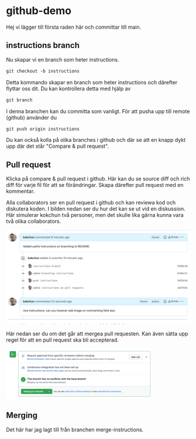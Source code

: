 # github-demo

Hej vi lägger till första raden här och committar till main.


## instructions branch

Nu skapar vi en branch som heter instructions. 

```md
git checkout -b instructions
```

Detta kommando skapar en branch som heter instructions och därefter flyttar oss dit. Du kan kontrollera detta med hjälp av 

```md
git branch
```

I denna branchen kan du committa som vanligt. För att pusha upp till remote (github) använder du 

```md
git push origin instructions
```

Du kan också kolla på olika branches i github och där se att en knapp dykt upp där det står "Compare & pull request". 

## Pull request

Klicka på compare & pull request i github. Här kan du se source diff och rich diff för varje fil för att se förändringar. Skapa därefter pull request med en kommentar.

Alla collaborators ser en pull request i github och kan reviewa kod och diskutera koden. I bilden nedan ser du hur det kan se ut vid en diskussion. Här simulerar kokchun två personer, men det skulle lika gärna kunna vara två olika collaborators. 

<img src="assets/discussions_pull_request.png">


Här nedan ser du om det går att mergea pull requesten. Kan även sätta upp regel för att en pull request ska bli accepterad. 

<img src="assets/pull_request.png" width=400>

## Merging 

Det här har jag lagt till från branchen merge-instructions.